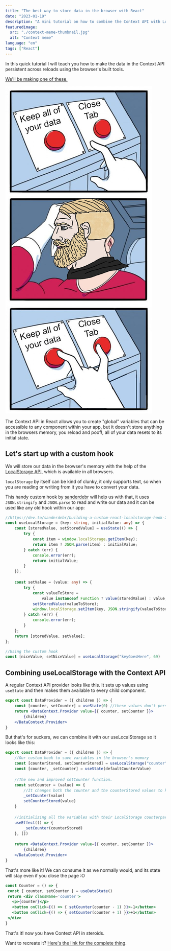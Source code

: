 ```yaml
---
title: "The best way to store data in the browser with React"
date: "2023-01-19"
description: "A mini tutorial on how to combine the Context API with LocalStorage"
featuredimage:
  src: "./context-meme-thumbnail.jpg"
  alt: "Context meme"
language: "en"
tags: ["React"]
---
```


In this quick tutorial I will teach you how to make the data in the Context API persistent across reloads using the browser's built tools.

[We'll be making one of these.](https://codesandbox.io/s/persistent-context-api-counter-dzggiz)

![Context meme](./context-meme.jpg)


The Context API in React allows you to create "global" variables that can be accessible to any component within your app, but it doesn't store anything in the browsers memory, you reload and poof!, all of your data resets to its initial state.


## Let's start up with a custom hook

We will store our data in the browser's memory with the help of the [LocalStorage API](https://developer.mozilla.org/en-US/docs/Web/API/Window/localStorage), which is available in all browsers.

`localStorage` by itself can be kind of clunky, it only supports text, so when you are reading or writing from it you have to convert your data.

This handy custom hook by [sanderdebr](https://dev.to/sanderdebr/building-a-custom-react-localstorage-hook-2bja) will help us with that, it uses ```JSON.stringify``` and `JSON.parse` to read and write our data and it can be used like any old hook within our app:

```ts
//https://dev.to/sanderdebr/building-a-custom-react-localstorage-hook-2bja
const useLocalStorage = (key: string, initialValue: any) => {
    const [storedValue, setStoredValue] = useState(() => {
        try {
            const item = window.localStorage.getItem(key);
            return item ? JSON.parse(item) : initialValue;
        } catch (err) {
            console.error(err);
            return initialValue;
        }
    });

    const setValue = (value: any) => {
        try {
            const valueToStore =
                value instanceof Function ? value(storedValue) : value;
            setStoredValue(valueToStore);
            window.localStorage.setItem(key, JSON.stringify(valueToStore));
        } catch (err) {
            console.error(err);
        }
    };
    return [storedValue, setValue];
};
```



```js
//Using the custom hook
const [niceValue, setNiceValue] = useLocalStorage("keyGoesHere", 69)
```

## Combining useLocalStorage with the Context API

A regular Context API provider looks like this. It sets up values using `useState` and then makes them available to every child component.

```jsx
export const DataProvider = ({ children }) => {
    const [counter, setCounter] = useState(0) //these values don't persist across reloads
    return <DataContext.Provider value={{ counter, setCounter }}>
        {children}
    </DataContext.Provider>
}
```

But that's for suckers, we can combine it with our useLocalStorage so it looks like this:
```jsx
export const DataProvider = ({ children }) => {
    //Our custom hook to save variables in the browser's memory
    const [counterStored, setCounterStored] = useLocalStorage("counter", defaultCounterValue)
    const [counter, _setCounter] = useState(defaultCounterValue)

    //The new and improved setCounter function. 
    const setCounter = (value) => {
        //It changes both the counter and the counterStored values to keep them in sync
        _setCounter(value)
        setCounterStored(value)
    }

    //initializing all the variables with their LocalStorage counterparts.
    useEffect(() => {
        _setCounter(counterStored)
    }, [])

    return <DataContext.Provider value={{ counter, setCounter }}>
        {children}
    </DataContext.Provider>
}
```

That's more like it! We can consume it as we normally would, and its state will stay even if you close the page :O
 ```jsx 
const Counter = () => {
  const { counter, setCounter } = useDataState() 
  return <div className='counter'>
    <p>{counter}</p>
    <button onClick={() => { setCounter(counter - 1) }}>-1</button>
    <button onClick={() => { setCounter(counter + 1) }}>+1</button>
  </div>
}
```

That's it! now you have Context API in steroids.

Want to recreate it? [Here's the link for the complete thing](https://codesandbox.io/s/persistent-context-api-counter-dzggiz).
